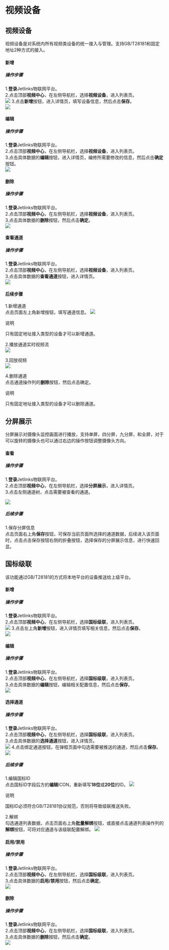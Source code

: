 
# 视频设备
## 视频设备

视频设备是对系统内所有视频类设备的统一接入与管理。支持GB/T28181和固定地址2种方式的接入。</br>

#### 新增
##### 操作步骤
1.**登录**Jetlinks物联网平台。</br>
2.点击顶部**视频中心**，在左侧导航栏，选择**视频设备**，进入列表页。</br>
![](./img/126.png)
3.点击**新增**按钮，进入详情页，填写设备信息，然后点击**保存**。</br>
![](./img/127.png)



#### 编辑
##### 操作步骤
1.**登录**Jetlinks物联网平台。</br>
2.点击顶部**视频中心**，在左侧导航栏，选择**视频设备**，进入列表页。</br>
3.点击具体数据的**编辑**按钮，进入详情页，编修所需要修改的信息，然后点击**确定**按钮。</br>
![](./img/129.png)

#### 删除
##### 操作步骤
1.**登录**Jetlinks物联网平台。</br>
2.点击顶部**视频中心**，在左侧导航栏，选择**视频设备**，进入列表页。</br>
3.点击具体数据的**删除**按钮，然后点击**确定**。</br>
![](./img/130.png)


#### 查看通道
##### 操作步骤
1.**登录**Jetlinks物联网平台。</br>
2.点击顶部**视频中心**，在左侧导航栏，选择**视频设备**，进入列表页。</br>
3.点击具体数据的**查看通道**按钮，进入详情页。</br>
![](./img/131.png)

#### 后续步骤
1.新增通道</br>
点击页面左上角新增按钮，填写通道信息。
![](./img/132.png)
<div class='explanation primary'>
  <p class='explanation-title-warp'>
    <span class='iconfont icon-bangzhu explanation-icon'></span>
    <span class='explanation-title font-weight'>说明</span>
  </p>
 只有固定地址接入类型的设备才可以新增通道。
</div>

2.播放通道实时视频流</br>
![](./img/133.png)

3.回放视频</br>
![](./img/134.png)

4.删除通道</br>
点击通道操作列的**删除**按钮，然后点击确定。
<div class='explanation primary'>
  <p class='explanation-title-warp'>
    <span class='iconfont icon-bangzhu explanation-icon'></span>
    <span class='explanation-title font-weight'>说明</span>
  </p>
  只有固定地址接入类型的设备才可以删除通道。
</div>

## 分屏展示

分屏展示对摄像头监控画面进行播放，支持单屏，四分屏，九分屏，和全屏，对于可以旋转的摄像头也可以通过右边的操作按钮调整摄像头方向。</br>

#### 查看
##### 操作步骤
1.**登录**Jetlinks物联网平台。</br>
2.点击顶部**视频中心**，在左侧导航栏，选择**分屏展示**，进入详情页。</br>
3.点击左侧通道树，点击需要被查看的通道。</br>

![](./img/135.png)

##### 后续步骤
1.保存分屏信息</br>
点击页面右上角**保存**按钮，可保存当前页面所选择的通道数据，后续进入该页面时，点击点击保存按钮右侧的折叠按钮，选择保存的分屏展示信息，进行快速回显。

## 国标级联

该功能通过GB/T28181的方式将本地平台的设备推送给上级平台。</br>

#### 新增
##### 操作步骤
1.**登录**Jetlinks物联网平台。</br>
2.点击顶部**视频中心**，在左侧导航栏，选择**国标级联**，进入列表页。</br>
![](./img/136.png)
3.点击左上角**新增**按钮，进入详情页填写相关信息，然后点击**保存**。</br>
![](./img/137.png)

#### 编辑
##### 操作步骤
1.**登录**Jetlinks物联网平台。</br>
2.点击顶部**视频中心**，在左侧导航栏，选择**国标级联**，进入列表页。</br>
3.点击具体数据的**编辑**按钮，编辑相关配置信息，然后点击**保存**。</br>
![](./img/139.png)

#### 选择通道
##### 操作步骤
1.**登录**Jetlinks物联网平台。</br>
2.点击顶部**视频中心**，在左侧导航栏，选择**国标级联**，进入列表页。</br>
3.点击具体数据的**选择通道**按钮，进入详情页。</br>
![](./img/140.png)
4.点击绑定通道按钮，在弹框页面中勾选需要被推送的通道，然后点击**保存**。</br>
![](./img/141.png)


##### 后续步骤
1.编辑国标ID</br>
点击国标ID字段后方的**编辑**ICON，重新填写**18位**或**20位**的ID。
![](./img/143.png)
<div class='explanation primary'>
  <p class='explanation-title-warp'>
    <span class='iconfont icon-bangzhu explanation-icon'></span>
    <span class='explanation-title font-weight'>说明</span>
  </p>
  国标ID必须符合GB/T28181协议规范，否则将导致级联推送失败。
</div>

2.解绑</br>
勾选通道列表数据，点击页面右上角**批量解绑**按钮，或直接点击通道列表操作列的**解绑**按钮，可将对应通道与该级联配置解绑。
![](./img/142.png)
</div>

#### 启用/禁用
##### 操作步骤
1.**登录**Jetlinks物联网平台。</br>
2.点击顶部**视频中心**，在左侧导航栏，选择**国标级联**，进入列表页。</br>
3.点击具体数据的**启用/禁用**按钮，然后点击**确定**。</br>
![](./img/144.png)

#### 删除
##### 操作步骤
1.**登录**Jetlinks物联网平台。</br>
2.点击顶部**视频中心**，在左侧导航栏，选择**国标级联**，进入列表页。</br>
3.点击具体数据的**删除**按钮，然后点击**确定**。</br>
![](./img/145.png)
